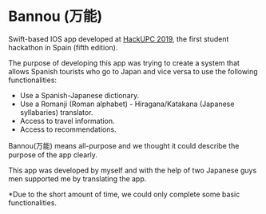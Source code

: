 # Bannou (万能)

Swift-based IOS app developed at [HackUPC 2019](https://2019.hackupc.com), the first student hackathon in Spain (fifth edition).

The purpose of developing this app was trying to create a system that allows Spanish tourists who go to Japan and vice versa to use the following functionalities:

- Use a Spanish-Japanese dictionary.
- Use a Romanji (Roman alphabet) - Hiragana/Katakana (Japanese syllabaries) translator.
- Access to travel information.
- Access to recommendations.

Bannou(万能) means all-purpose and we thought it could describe the purpose of the app clearly.

This app was developed by myself and with the help of two Japanese guys men supported me by translating the app.

*Due to the short amount of time, we could only complete some basic functionalities.
